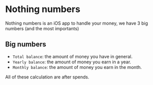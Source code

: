 # Nothing numbers

Nothing numbers is an iOS app to handle your money, we have 3 big numbers (and the most importants)

## Big numbers 

- `Total balance`: the amount of money you have in general.
- `Yearly balance`: the amount of money you earn in a year.
- `Monthly balance`: the amount of money you earn in the month.

All of these calculation are after spends.
